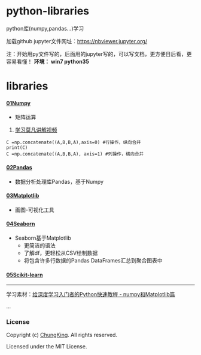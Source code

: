 # python-libraries
python库(numpy,pandas...)学习

加载github jupyter文件网址：https://nbviewer.jupyter.org/

注：开始用py文件写的，后面用的jupyter写的，可以写文档，更方便日后看，更容易看懂！
**环境： win7 python35**

# libraries

#### [01Numpy](./01Numpy)

* 矩阵运算

1. [学习莫凡讲解视频](https://www.bilibili.com/video/av16378934/)

```
C =np.concatenate((A,B,B,A),axis=0) #行操作，纵向合并
print(C)
C =np.concatenate((A,B,B,A), axis=1) #列操作，横向合并
```



####  [02Pandas](./02Pandas)
* 数据分析处理库Pandas，基于Numpy

####  [03Matplotlib](./03Matplotlib)
* 画图-可视化工具

#### [04Seaborn](./04Seaborn)

* Seaborn基于Matplotlib
    * 更简洁的语法
    * 了解df，更轻松从CSV绘制数据
    * 将包含许多行数据的Pandas DataFrames汇总到聚合图表中



#### [05Scikit-learn](./05Scikit-learn)


------------


学习素材：[给深度学习入门者的Python快速教程 - numpy和Matplotlib篇](https://zhuanlan.zhihu.com/p/24309547)

...






### License

Copyright (c) [ChungKing](https://github.com/HuangCongQing). All rights reserved.

Licensed under the MIT License.
